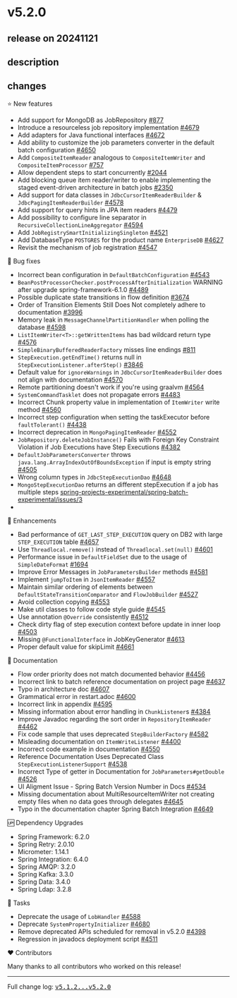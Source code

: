 # v5.2.0

## release on 20241121

## description

## changes

⭐ New features

* Add support for MongoDB as JobRepository <a href="https://github.com/spring-projects/spring-batch/issues/877" data-hovercard-type="issue" data-hovercard-url="/spring-projects/spring-batch/issues/877/hovercard">#877</a>
* Introduce a resourceless job repository implementation <a href="https://github.com/spring-projects/spring-batch/issues/4679" data-hovercard-type="issue" data-hovercard-url="/spring-projects/spring-batch/issues/4679/hovercard">#4679</a>
* Add adapters for Java functional interfaces <a href="https://github.com/spring-projects/spring-batch/issues/4672" data-hovercard-type="issue" data-hovercard-url="/spring-projects/spring-batch/issues/4672/hovercard">#4672</a>
* Add ability to customize the job parameters converter in the default batch configuration <a href="https://github.com/spring-projects/spring-batch/issues/4650" data-hovercard-type="issue" data-hovercard-url="/spring-projects/spring-batch/issues/4650/hovercard">#4650</a>
* Add <code>CompositeItemReader</code> analogous to <code>CompositeItemWriter</code> and <code>CompositeItemProcessor</code> <a href="https://github.com/spring-projects/spring-batch/issues/757" data-hovercard-type="issue" data-hovercard-url="/spring-projects/spring-batch/issues/757/hovercard">#757</a>
* Allow dependent steps to start concurrently <a href="https://github.com/spring-projects/spring-batch/issues/2044" data-hovercard-type="issue" data-hovercard-url="/spring-projects/spring-batch/issues/2044/hovercard">#2044</a>
* Add blocking queue item reader/writer to enable implementing the staged event-driven architecture in batch jobs <a href="https://github.com/spring-projects/spring-batch/issues/2350" data-hovercard-type="issue" data-hovercard-url="/spring-projects/spring-batch/issues/2350/hovercard">#2350</a>
* Add support for data classes in <code>JdbcCursorItemReaderBuilder</code> & <code>JdbcPagingItemReaderBuilder</code> <a class="issue-link js-issue-link" data-error-text="Failed to load title" data-id="2244602308" data-permission-text="Title is private" data-url="https://github.com/spring-projects/spring-batch/issues/4578" data-hovercard-type="issue" data-hovercard-url="/spring-projects/spring-batch/issues/4578/hovercard" href="https://github.com/spring-projects/spring-batch/issues/4578">#4578</a>
* Add support for query hints in JPA item readers <a class="issue-link js-issue-link" data-error-text="Failed to load title" data-id="1974239784" data-permission-text="Title is private" data-url="https://github.com/spring-projects/spring-batch/issues/4479" data-hovercard-type="issue" data-hovercard-url="/spring-projects/spring-batch/issues/4479/hovercard" href="https://github.com/spring-projects/spring-batch/issues/4479">#4479</a>
* Add possibility to configure line separator in <code>RecursiveCollectionLineAggregator</code> <a class="issue-link js-issue-link" data-error-text="Failed to load title" data-id="2295263108" data-permission-text="Title is private" data-url="https://github.com/spring-projects/spring-batch/issues/4594" data-hovercard-type="issue" data-hovercard-url="/spring-projects/spring-batch/issues/4594/hovercard" href="https://github.com/spring-projects/spring-batch/issues/4594">#4594</a>
* Add <code>JobRegistrySmartInitializingSingleton</code> <a class="issue-link js-issue-link" data-error-text="Failed to load title" data-id="2046940658" data-permission-text="Title is private" data-url="https://github.com/spring-projects/spring-batch/issues/4521" data-hovercard-type="pull_request" data-hovercard-url="/spring-projects/spring-batch/pull/4521/hovercard" href="https://github.com/spring-projects/spring-batch/pull/4521">#4521</a>
* Add DatabaseType <code>POSTGRES</code> for the product name <code>EnterpriseDB</code> <a href="https://github.com/spring-projects/spring-batch/issues/4627" data-hovercard-type="issue" data-hovercard-url="/spring-projects/spring-batch/issues/4627/hovercard">#4627</a>
* Revisit the mechanism of job registration <a class="issue-link js-issue-link" data-error-text="Failed to load title" data-id="2120412322" data-permission-text="Title is private" data-url="https://github.com/spring-projects/spring-batch/issues/4547" data-hovercard-type="issue" data-hovercard-url="/spring-projects/spring-batch/issues/4547/hovercard" href="https://github.com/spring-projects/spring-batch/issues/4547">#4547</a>

🐞 Bug fixes

* Incorrect bean configuration in <code>DefaultBatchConfiguration</code> <a class="issue-link js-issue-link" data-error-text="Failed to load title" data-id="2118653484" data-permission-text="Title is private" data-url="https://github.com/spring-projects/spring-batch/issues/4543" data-hovercard-type="issue" data-hovercard-url="/spring-projects/spring-batch/issues/4543/hovercard" href="https://github.com/spring-projects/spring-batch/issues/4543">#4543</a>
* <code>BeanPostProcessorChecker.postProcessAfterInitialization</code> WARNING after upgrade spring-framework-6.1.0 <a class="issue-link js-issue-link" data-error-text="Failed to load title" data-id="1998510618" data-permission-text="Title is private" data-url="https://github.com/spring-projects/spring-batch/issues/4489" data-hovercard-type="issue" data-hovercard-url="/spring-projects/spring-batch/issues/4489/hovercard" href="https://github.com/spring-projects/spring-batch/issues/4489">#4489</a>
* Possible duplicate state transitions in flow definition <a class="issue-link js-issue-link" data-error-text="Failed to load title" data-id="571908713" data-permission-text="Title is private" data-url="https://github.com/spring-projects/spring-batch/issues/3674" data-hovercard-type="issue" data-hovercard-url="/spring-projects/spring-batch/issues/3674/hovercard" href="https://github.com/spring-projects/spring-batch/issues/3674">#3674</a>
* Order of Transition Elements Still Does Not completely adhere to documentation <a class="issue-link js-issue-link" data-error-text="Failed to load title" data-id="993253507" data-permission-text="Title is private" data-url="https://github.com/spring-projects/spring-batch/issues/3996" data-hovercard-type="issue" data-hovercard-url="/spring-projects/spring-batch/issues/3996/hovercard" href="https://github.com/spring-projects/spring-batch/issues/3996">#3996</a>
* Memory leak in <code>MessageChannelPartitionHandler</code> when polling the database <a class="issue-link js-issue-link" data-error-text="Failed to load title" data-id="2303238974" data-permission-text="Title is private" data-url="https://github.com/spring-projects/spring-batch/issues/4598" data-hovercard-type="issue" data-hovercard-url="/spring-projects/spring-batch/issues/4598/hovercard" href="https://github.com/spring-projects/spring-batch/issues/4598">#4598</a>
* <code>ListItemWriter&lt;T&gt;::getWrittenItems</code> has bad wildcard return type <a class="issue-link js-issue-link" data-error-text="Failed to load title" data-id="2241607044" data-permission-text="Title is private" data-url="https://github.com/spring-projects/spring-batch/issues/4576" data-hovercard-type="issue" data-hovercard-url="/spring-projects/spring-batch/issues/4576/hovercard" href="https://github.com/spring-projects/spring-batch/issues/4576">#4576</a>
* <code>SimpleBinaryBufferedReaderFactory</code> misses line endings <a class="issue-link js-issue-link" data-error-text="Failed to load title" data-id="538700514" data-permission-text="Title is private" data-url="https://github.com/spring-projects/spring-batch/issues/811" data-hovercard-type="issue" data-hovercard-url="/spring-projects/spring-batch/issues/811/hovercard" href="https://github.com/spring-projects/spring-batch/issues/811">#811</a>
* <code>StepExecution.getEndTime()</code> returns null in <code>StepExecutionListener.afterStep()</code> <a class="issue-link js-issue-link" data-error-text="Failed to load title" data-id="803144039" data-permission-text="Title is private" data-url="https://github.com/spring-projects/spring-batch/issues/3846" data-hovercard-type="issue" data-hovercard-url="/spring-projects/spring-batch/issues/3846/hovercard" href="https://github.com/spring-projects/spring-batch/issues/3846">#3846</a>
* Default value for <code>ignoreWarnings</code> in <code>JdbcCursorItemReaderBuilder</code> does not align with documentation <a class="issue-link js-issue-link" data-error-text="Failed to load title" data-id="2221180898" data-permission-text="Title is private" data-url="https://github.com/spring-projects/spring-batch/issues/4570" data-hovercard-type="issue" data-hovercard-url="/spring-projects/spring-batch/issues/4570/hovercard" href="https://github.com/spring-projects/spring-batch/issues/4570">#4570</a>
* Remote partitioning doesn't work if you're using graalvm <a class="issue-link js-issue-link" data-error-text="Failed to load title" data-id="2174594798" data-permission-text="Title is private" data-url="https://github.com/spring-projects/spring-batch/issues/4564" data-hovercard-type="issue" data-hovercard-url="/spring-projects/spring-batch/issues/4564/hovercard" href="https://github.com/spring-projects/spring-batch/issues/4564">#4564</a>
* <code>SystemCommandTasklet</code> does not propagate errors <a class="issue-link js-issue-link" data-error-text="Failed to load title" data-id="1985319633" data-permission-text="Title is private" data-url="https://github.com/spring-projects/spring-batch/issues/4483" data-hovercard-type="issue" data-hovercard-url="/spring-projects/spring-batch/issues/4483/hovercard" href="https://github.com/spring-projects/spring-batch/issues/4483">#4483</a>
* Incorrect Chunk property value in implementation of <code>ItemWriter</code> write method <a class="issue-link js-issue-link" data-error-text="Failed to load title" data-id="2167551549" data-permission-text="Title is private" data-url="https://github.com/spring-projects/spring-batch/issues/4560" data-hovercard-type="issue" data-hovercard-url="/spring-projects/spring-batch/issues/4560/hovercard" href="https://github.com/spring-projects/spring-batch/issues/4560">#4560</a>
* Incorrect step configuration when setting the taskExecutor before <code>faultTolerant()</code> <a class="issue-link js-issue-link" data-error-text="Failed to load title" data-id="1874522976" data-permission-text="Title is private" data-url="https://github.com/spring-projects/spring-batch/issues/4438" data-hovercard-type="issue" data-hovercard-url="/spring-projects/spring-batch/issues/4438/hovercard" href="https://github.com/spring-projects/spring-batch/issues/4438">#4438</a>
* Incorrect deprecation in <code>MongoPagingItemReader</code> <a class="issue-link js-issue-link" data-error-text="Failed to load title" data-id="2139002153" data-permission-text="Title is private" data-url="https://github.com/spring-projects/spring-batch/issues/4552" data-hovercard-type="issue" data-hovercard-url="/spring-projects/spring-batch/issues/4552/hovercard" href="https://github.com/spring-projects/spring-batch/issues/4552">#4552</a>
* <code>JobRepository.deleteJobInstance()</code> Fails with Foreign Key Constraint Violation if Job Executions have Step Executions <a class="issue-link js-issue-link" data-error-text="Failed to load title" data-id="1722413947" data-permission-text="Title is private" data-url="https://github.com/spring-projects/spring-batch/issues/4382" data-hovercard-type="issue" data-hovercard-url="/spring-projects/spring-batch/issues/4382/hovercard" href="https://github.com/spring-projects/spring-batch/issues/4382">#4382</a>
* <code>DefaultJobParametersConverter</code> throws <code>java.lang.ArrayIndexOutOfBoundsException</code> if input is empty string <a class="issue-link js-issue-link" data-error-text="Failed to load title" data-id="2020940362" data-permission-text="Title is private" data-url="https://github.com/spring-projects/spring-batch/issues/4505" data-hovercard-type="issue" data-hovercard-url="/spring-projects/spring-batch/issues/4505/hovercard" href="https://github.com/spring-projects/spring-batch/issues/4505">#4505</a>
* Wrong column types in <code>JdbcStepExecutionDao</code> <a class="issue-link js-issue-link" data-error-text="Failed to load title" data-id="2472028549" data-permission-text="Title is private" data-url="https://github.com/spring-projects/spring-batch/issues/4648" data-hovercard-type="issue" data-hovercard-url="/spring-projects/spring-batch/issues/4648/hovercard" href="https://github.com/spring-projects/spring-batch/issues/4648">#4648</a>
* <code>MongoStepExecutionDao</code> returns an different stepExecution if a job has multiple steps <a class="issue-link js-issue-link" data-error-text="Failed to load title" data-id="2333695174" data-permission-text="Title is private" data-url="https://github.com/spring-projects-experimental/spring-batch-experimental/issues/3" data-hovercard-type="issue" data-hovercard-url="/spring-projects-experimental/spring-batch-experimental/issues/3/hovercard" href="https://github.com/spring-projects-experimental/spring-batch-experimental/issues/3">spring-projects-experimental/spring-batch-experimental/issues/3</a>
* 

🚀 Enhancements

* Bad performance of <code>GET_LAST_STEP_EXECUTION</code> query on DB2 with large <code>STEP_EXECUTION</code> table <a href="https://github.com/spring-projects/spring-batch/issues/4657" data-hovercard-type="issue" data-hovercard-url="/spring-projects/spring-batch/issues/4657/hovercard">#4657</a>
* Use <code>Threadlocal.remove()</code> instead of <code>Threadlocal.set(null)</code> <a class="issue-link js-issue-link" data-error-text="Failed to load title" data-id="2311183650" data-permission-text="Title is private" data-url="https://github.com/spring-projects/spring-batch/issues/4601" data-hovercard-type="pull_request" data-hovercard-url="/spring-projects/spring-batch/pull/4601/hovercard" href="https://github.com/spring-projects/spring-batch/pull/4601">#4601</a>
* Performance issue in <code>DefaultFieldSet</code> due to the usage of <code>SimpleDateFormat</code> <a class="issue-link js-issue-link" data-error-text="Failed to load title" data-id="538718508" data-permission-text="Title is private" data-url="https://github.com/spring-projects/spring-batch/issues/1694" data-hovercard-type="issue" data-hovercard-url="/spring-projects/spring-batch/issues/1694/hovercard" href="https://github.com/spring-projects/spring-batch/issues/1694">#1694</a>
* Improve Error Messages in <code>JobParametersBuilder</code> methods <a class="issue-link js-issue-link" data-error-text="Failed to load title" data-id="2256948213" data-permission-text="Title is private" data-url="https://github.com/spring-projects/spring-batch/issues/4581" data-hovercard-type="issue" data-hovercard-url="/spring-projects/spring-batch/issues/4581/hovercard" href="https://github.com/spring-projects/spring-batch/issues/4581">#4581</a>
* Implement <code>jumpToItem</code> in <code>JsonItemReader</code> <a class="issue-link js-issue-link" data-error-text="Failed to load title" data-id="2164988906" data-permission-text="Title is private" data-url="https://github.com/spring-projects/spring-batch/issues/4557" data-hovercard-type="pull_request" data-hovercard-url="/spring-projects/spring-batch/pull/4557/hovercard" href="https://github.com/spring-projects/spring-batch/pull/4557">#4557</a>
* Maintain similar ordering of elements between <code>DefaultStateTransitionComparator</code> and <code>FlowJobBuilder</code> <a class="issue-link js-issue-link" data-error-text="Failed to load title" data-id="2062782914" data-permission-text="Title is private" data-url="https://github.com/spring-projects/spring-batch/issues/4527" data-hovercard-type="issue" data-hovercard-url="/spring-projects/spring-batch/issues/4527/hovercard" href="https://github.com/spring-projects/spring-batch/issues/4527">#4527</a>
* Avoid collection copying <a class="issue-link js-issue-link" data-error-text="Failed to load title" data-id="2149314932" data-permission-text="Title is private" data-url="https://github.com/spring-projects/spring-batch/issues/4553" data-hovercard-type="pull_request" data-hovercard-url="/spring-projects/spring-batch/pull/4553/hovercard" href="https://github.com/spring-projects/spring-batch/pull/4553">#4553</a>
* Make util classes to follow code style guide <a class="issue-link js-issue-link" data-error-text="Failed to load title" data-id="2119921609" data-permission-text="Title is private" data-url="https://github.com/spring-projects/spring-batch/issues/4545" data-hovercard-type="pull_request" data-hovercard-url="/spring-projects/spring-batch/pull/4545/hovercard" href="https://github.com/spring-projects/spring-batch/pull/4545">#4545</a>
* Use annotation <code>@Override</code> consistently <a class="issue-link js-issue-link" data-error-text="Failed to load title" data-id="2033882016" data-permission-text="Title is private" data-url="https://github.com/spring-projects/spring-batch/issues/4512" data-hovercard-type="pull_request" data-hovercard-url="/spring-projects/spring-batch/pull/4512/hovercard" href="https://github.com/spring-projects/spring-batch/pull/4512">#4512</a>
* Check dirty flag of step execution context before update in inner loop <a class="issue-link js-issue-link" data-error-text="Failed to load title" data-id="2018282981" data-permission-text="Title is private" data-url="https://github.com/spring-projects/spring-batch/issues/4503" data-hovercard-type="pull_request" data-hovercard-url="/spring-projects/spring-batch/pull/4503/hovercard" href="https://github.com/spring-projects/spring-batch/pull/4503">#4503</a>
* Missing <code>@FunctionalInterface</code> in JobKeyGenerator <a class="issue-link js-issue-link" data-error-text="Failed to load title" data-id="2342249920" data-permission-text="Title is private" data-url="https://github.com/spring-projects/spring-batch/issues/4613" data-hovercard-type="issue" data-hovercard-url="/spring-projects/spring-batch/issues/4613/hovercard" href="https://github.com/spring-projects/spring-batch/issues/4613">#4613</a>
* Proper default value for skipLimit <a class="issue-link js-issue-link" data-error-text="Failed to load title" data-id="2522371986" data-permission-text="Title is private" data-url="https://github.com/spring-projects/spring-batch/issues/4661" data-hovercard-type="issue" data-hovercard-url="/spring-projects/spring-batch/issues/4661/hovercard" href="https://github.com/spring-projects/spring-batch/issues/4661">#4661</a>

📔 Documentation

* Flow order priority does not match documented behavior <a class="issue-link js-issue-link" data-error-text="Failed to load title" data-id="1911360849" data-permission-text="Title is private" data-url="https://github.com/spring-projects/spring-batch/issues/4456" data-hovercard-type="issue" data-hovercard-url="/spring-projects/spring-batch/issues/4456/hovercard" href="https://github.com/spring-projects/spring-batch/issues/4456">#4456</a>
* Incorrect link to batch reference documentation on project page <a class="issue-link js-issue-link" data-error-text="Failed to load title" data-id="2410766245" data-permission-text="Title is private" data-url="https://github.com/spring-projects/spring-batch/issues/4637" data-hovercard-type="issue" data-hovercard-url="/spring-projects/spring-batch/issues/4637/hovercard" href="https://github.com/spring-projects/spring-batch/issues/4637">#4637</a>
* Typo in architecture doc <a class="issue-link js-issue-link" data-error-text="Failed to load title" data-id="2325161201" data-permission-text="Title is private" data-url="https://github.com/spring-projects/spring-batch/issues/4607" data-hovercard-type="pull_request" data-hovercard-url="/spring-projects/spring-batch/pull/4607/hovercard" href="https://github.com/spring-projects/spring-batch/pull/4607">#4607</a>
* Grammatical error in restart.adoc <a class="issue-link js-issue-link" data-error-text="Failed to load title" data-id="2308345409" data-permission-text="Title is private" data-url="https://github.com/spring-projects/spring-batch/issues/4600" data-hovercard-type="pull_request" data-hovercard-url="/spring-projects/spring-batch/pull/4600/hovercard" href="https://github.com/spring-projects/spring-batch/pull/4600">#4600</a>
* Incorrect link in appendix <a class="issue-link js-issue-link" data-error-text="Failed to load title" data-id="2296975583" data-permission-text="Title is private" data-url="https://github.com/spring-projects/spring-batch/issues/4595" data-hovercard-type="pull_request" data-hovercard-url="/spring-projects/spring-batch/pull/4595/hovercard" href="https://github.com/spring-projects/spring-batch/pull/4595">#4595</a>
* Missing information about error handling in <code>ChunkListener</code>s <a class="issue-link js-issue-link" data-error-text="Failed to load title" data-id="1723347183" data-permission-text="Title is private" data-url="https://github.com/spring-projects/spring-batch/issues/4384" data-hovercard-type="issue" data-hovercard-url="/spring-projects/spring-batch/issues/4384/hovercard" href="https://github.com/spring-projects/spring-batch/issues/4384">#4384</a>
* Improve Javadoc regarding the sort order in <code>RepositoryItemReader</code> <a class="issue-link js-issue-link" data-error-text="Failed to load title" data-id="1933855454" data-permission-text="Title is private" data-url="https://github.com/spring-projects/spring-batch/issues/4462" data-hovercard-type="pull_request" data-hovercard-url="/spring-projects/spring-batch/pull/4462/hovercard" href="https://github.com/spring-projects/spring-batch/pull/4462">#4462</a>
* Fix code sample that uses deprecated <code>StepBuilderFactory</code> <a class="issue-link js-issue-link" data-error-text="Failed to load title" data-id="2260912149" data-permission-text="Title is private" data-url="https://github.com/spring-projects/spring-batch/issues/4582" data-hovercard-type="pull_request" data-hovercard-url="/spring-projects/spring-batch/pull/4582/hovercard" href="https://github.com/spring-projects/spring-batch/pull/4582">#4582</a>
* Misleading documentation on <code>ItemWriteListener</code> <a class="issue-link js-issue-link" data-error-text="Failed to load title" data-id="1764975327" data-permission-text="Title is private" data-url="https://github.com/spring-projects/spring-batch/issues/4400" data-hovercard-type="issue" data-hovercard-url="/spring-projects/spring-batch/issues/4400/hovercard" href="https://github.com/spring-projects/spring-batch/issues/4400">#4400</a>
* Incorrect code example in documentation <a class="issue-link js-issue-link" data-error-text="Failed to load title" data-id="2135612891" data-permission-text="Title is private" data-url="https://github.com/spring-projects/spring-batch/issues/4550" data-hovercard-type="pull_request" data-hovercard-url="/spring-projects/spring-batch/pull/4550/hovercard" href="https://github.com/spring-projects/spring-batch/pull/4550">#4550</a>
* Reference Documentation Uses Deprecated Class <code>StepExecutionListenerSupport</code> <a class="issue-link js-issue-link" data-error-text="Failed to load title" data-id="2106428130" data-permission-text="Title is private" data-url="https://github.com/spring-projects/spring-batch/issues/4538" data-hovercard-type="issue" data-hovercard-url="/spring-projects/spring-batch/issues/4538/hovercard" href="https://github.com/spring-projects/spring-batch/issues/4538">#4538</a>
* Incorrect Type of getter in Documentation for <code>JobParameters#getDouble</code> <a class="issue-link js-issue-link" data-error-text="Failed to load title" data-id="2060130289" data-permission-text="Title is private" data-url="https://github.com/spring-projects/spring-batch/issues/4526" data-hovercard-type="issue" data-hovercard-url="/spring-projects/spring-batch/issues/4526/hovercard" href="https://github.com/spring-projects/spring-batch/issues/4526">#4526</a>
* UI Aligment Issue - Spring Batch Version Number in Docs <a class="issue-link js-issue-link" data-error-text="Failed to load title" data-id="2092457009" data-permission-text="Title is private" data-url="https://github.com/spring-projects/spring-batch/issues/4534" data-hovercard-type="issue" data-hovercard-url="/spring-projects/spring-batch/issues/4534/hovercard" href="https://github.com/spring-projects/spring-batch/issues/4534">#4534</a>
* Missing documentation about MultiResourceItemWriter not creating empty files when no data goes through delegates <a class="issue-link js-issue-link" data-error-text="Failed to load title" data-id="2464956265" data-permission-text="Title is private" data-url="https://github.com/spring-projects/spring-batch/issues/4645" data-hovercard-type="issue" data-hovercard-url="/spring-projects/spring-batch/issues/4645/hovercard" href="https://github.com/spring-projects/spring-batch/issues/4645">#4645</a>
* Typo in the documentation chapter Spring Batch Integration <a class="issue-link js-issue-link" data-error-text="Failed to load title" data-id="2475113876" data-permission-text="Title is private" data-url="https://github.com/spring-projects/spring-batch/issues/4649" data-hovercard-type="issue" data-hovercard-url="/spring-projects/spring-batch/issues/4649/hovercard" href="https://github.com/spring-projects/spring-batch/issues/4649">#4649</a>

🆙 Dependency Upgrades

* Spring Framework: 6.2.0
* Spring Retry: 2.0.10
* Micrometer: 1.14.1
* Spring Integration: 6.4.0
* Spring AMQP: 3.2.0
* Spring Kafka: 3.3.0
* Spring Data: 3.4.0
* Spring Ldap: 3.2.8

🔨 Tasks

* Deprecate the usage of <code>LobHandler</code> <a href="https://github.com/spring-projects/spring-batch/issues/4588" data-hovercard-type="issue" data-hovercard-url="/spring-projects/spring-batch/issues/4588/hovercard">#4588</a>
* Deprecate <code>SystemPropertyInitializer</code> <a href="https://github.com/spring-projects/spring-batch/issues/4680" data-hovercard-type="issue" data-hovercard-url="/spring-projects/spring-batch/issues/4680/hovercard">#4680</a>
* Remove deprecated APIs scheduled for removal in v5.2.0 <a class="issue-link js-issue-link" data-error-text="Failed to load title" data-id="1758214980" data-permission-text="Title is private" data-url="https://github.com/spring-projects/spring-batch/issues/4398" data-hovercard-type="issue" data-hovercard-url="/spring-projects/spring-batch/issues/4398/hovercard" href="https://github.com/spring-projects/spring-batch/issues/4398">#4398</a>
* Regression in javadocs deployment script <a class="issue-link js-issue-link" data-error-text="Failed to load title" data-id="2025890111" data-permission-text="Title is private" data-url="https://github.com/spring-projects/spring-batch/issues/4511" data-hovercard-type="issue" data-hovercard-url="/spring-projects/spring-batch/issues/4511/hovercard" href="https://github.com/spring-projects/spring-batch/issues/4511">#4511</a>

❤️ Contributors

Many thanks to all contributors who worked on this release!

*** ** * ** ***

Full change log: <a class="commit-link" href="https://github.com/spring-projects/spring-batch/compare/v5.1.2...v5.2.0"><tt>v5.1.2...v5.2.0</tt></a>

